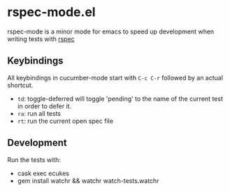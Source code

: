 # rspec-mode.el
rspec-mode is a minor mode for emacs to speed up development when writing tests with [rspec](http://rspec.info/)

## Keybindings

All keybindings in cucumber-mode  start with `C-c C-r` followed by an actual shortcut.

* `td`: toggle-deferred will toggle 'pending' to the name of the current test in order to defer it.
* `ra`: run all tests
* `rt`: run the current open spec file

## Development

Run the tests with:
- cask exec ecukes
- gem install watchr && watchr watch-tests.watchr

